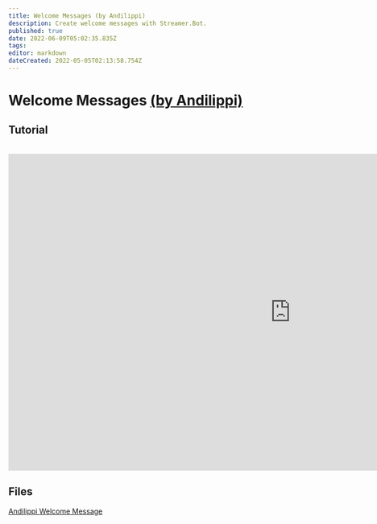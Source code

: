 ```yaml
---
title: Welcome Messages (by Andilippi)
description: Create welcome messages with Streamer.Bot.
published: true
date: 2022-06-09T05:02:35.835Z
tags: 
editor: markdown
dateCreated: 2022-05-05T02:13:58.754Z
---
```


# Welcome Messages [(by Andilippi)](https://www.twitch.tv/andilippi)
## Tutorial
<br>
<iframe width="1120" height="630" src="https://www.youtube.com/embed/ByBnM7_lh6A" title="YouTube video player" frameborder="0" allow="accelerometer; autoplay; clipboard-write; encrypted-media; gyroscope; picture-in-picture" allowfullscreen></iframe>

## Files
[Andilippi Welcome Message](https://cdn.discordapp.com/attachments/878288822620782612/879757058189176942/Andilippi_Welcome_Message.zip)